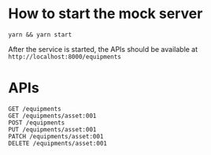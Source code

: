 # How to start the mock server

`yarn && yarn start`

After the service is started, the APIs should be available at `http://localhost:8000/equipments`

# APIs
```
GET /equipments
GET /equipments/asset:001
POST /equipments
PUT /equipments/asset:001
PATCH /equipments/asset:001
DELETE /equipments/asset:001
```
